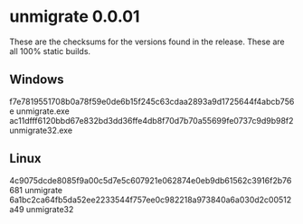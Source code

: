 unmigrate 0.0.01
=========================

These are the checksums for the versions found in the release.
These are all 100% static builds.

Windows
-------

f7e7819551708b0a78f59e0de6b15f245c63cdaa2893a9d1725644f4abcb756e  unmigrate.exe
ac11dfff6120bbd67e832bd3dd36ffe4db8f70d7b70a55699fe0737c9d9b98f2  unmigrate32.exe

Linux
-----

4c9075dcde8085f9a00c5d7e5c607921e062874e0eb9db61562c3916f2b76681  unmigrate
6a1bc2ca64fb5da52ee2233544f757ee0c982218a973840a6a030d2c00512a49  unmigrate32

